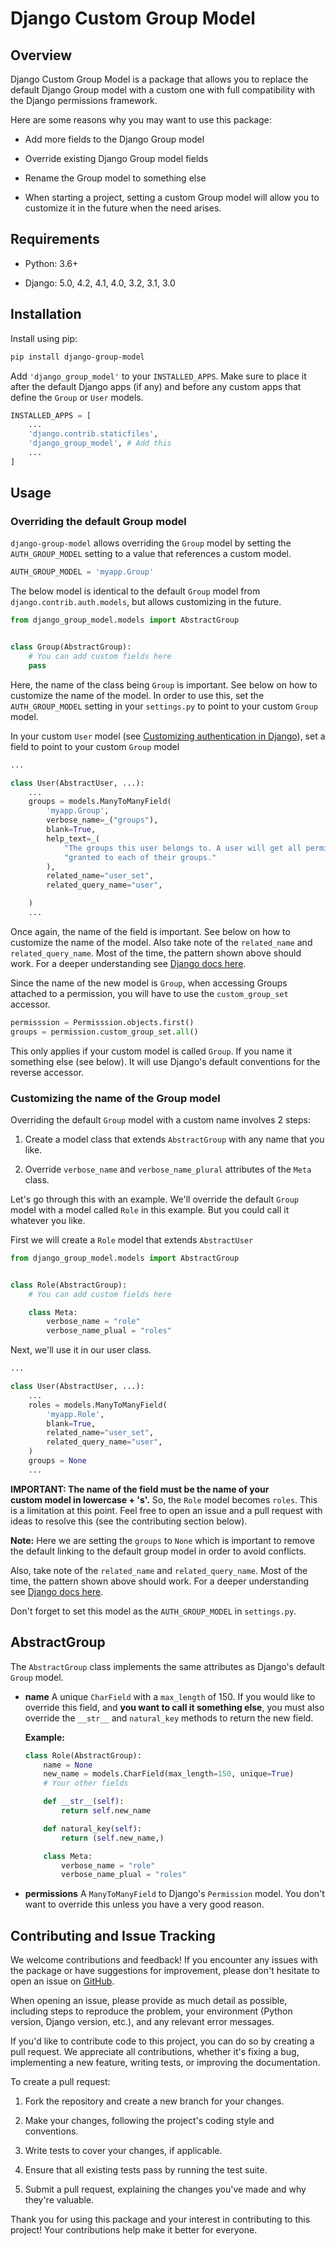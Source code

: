 # Django Custom Group Model

## Overview

Django Custom Group Model is a package that allows you to replace the default Django Group model with a custom one with full compatibility with the Django permissions framework.

Here are some reasons why you may want to use this package:

- Add more fields to the Django Group model

- Override existing Django Group model fields

- Rename the Group model to something else

- When starting a project, setting a custom Group model will allow you to customize it in the future when the need arises.

## Requirements

- Python: 3.6+

- Django: 5.0, 4.2, 4.1, 4.0, 3.2, 3.1, 3.0

## Installation

Install using pip:

```bash
pip install django-group-model
```

Add `'django_group_model'` to your `INSTALLED_APPS`. Make sure to place it after the default Django apps (if any) and before any custom apps that define the `Group` or `User` models.

```python
INSTALLED_APPS = [
    ...
    'django.contrib.staticfiles',
    'django_group_model', # Add this
    ...
]
```

## Usage

### Overriding the default Group model

`django-group-model` allows overriding the `Group` model by setting the `AUTH_GROUP_MODEL` setting to a value that references a custom model.

```python
AUTH_GROUP_MODEL = 'myapp.Group'
```

The below model is identical to the default `Group` model from `django.contrib.auth.models`, but allows customizing in the future.

```python
from django_group_model.models import AbstractGroup


class Group(AbstractGroup):
    # You can add custom fields here
    pass
```

Here, the name of the class being `Group` is important. See below on how to customize the name of the model. In order to use this, set the `AUTH_GROUP_MODEL` setting in your `settings.py` to point to your custom `Group` model.

In your custom `User` model (see [Customizing authentication in Django](https://docs.djangoproject.com/en/5.0/topics/auth/customizing/#substituting-a-custom-user-model)), set a field to point to your custom `Group` model

```python
...

class User(AbstractUser, ...):
    ...
    groups = models.ManyToManyField(
        'myapp.Group',
        verbose_name=_("groups"),
        blank=True,
        help_text=_(
            "The groups this user belongs to. A user will get all permissions "
            "granted to each of their groups."
        ),
        related_name="user_set",
        related_query_name="user",

    )
    ...
```

Once again, the name of the field is important. See below on how to customize the name of the model. Also take note of the `related_name` and `related_query_name`. Most of the time, the pattern shown above should work. For a deeper understanding see [Django docs here](https://docs.djangoproject.com/en/5.0/ref/models/fields/#django.db.models.ForeignKey.related_name).

Since the name of the new model is `Group`, when accessing Groups attached to a permission, you will have to use the `custom_group_set` accessor.

```python
permisssion = Permisssion.objects.first()
groups = permission.custom_group_set.all()
```

This only applies if your custom model is called `Group`. If you name it something else (see below). It will use Django's default conventions for the reverse accessor.

### Customizing the name of the Group model

Overriding the default `Group` model with a custom name involves 2 steps:

1. Create a model class that extends `AbstractGroup` with any name that you like.

2. Override `verbose_name` and `verbose_name_plural` attributes of the `Meta` class. 

Let's go through this with an example. We'll override the default `Group` model with a model called `Role` in this example. But you could call it whatever you like.

First we will create a `Role` model that extends `AbstractUser`

```python
from django_group_model.models import AbstractGroup


class Role(AbstractGroup):
    # You can add custom fields here

    class Meta:
        verbose_name = "role"
        verbose_name_plual = "roles"
```

Next, we'll use it in our user class.

```python
...

class User(AbstractUser, ...):
    ...
    roles = models.ManyToManyField(
        'myapp.Role',
        blank=True,
        related_name="user_set",
        related_query_name="user",
    )
    groups = None
    ...
```

**IMPORTANT: The name of the field must be the name of your <nobr>custom model in lowercase + 's'.</nobr>** So, the `Role` model becomes `roles`. This is a limitation at this point. Feel free to open an issue and a pull request with ideas to resolve this (see the contributing section below).

**Note:** Here we are setting the `groups` to `None` which is important to remove the default linking to the default group model in order to avoid conflicts.

Also, take note of the `related_name` and `related_query_name`. Most of the time, the pattern shown above should work. For a deeper understanding see [Django docs here](https://docs.djangoproject.com/en/5.0/ref/models/fields/#django.db.models.ForeignKey.related_name).

Don't forget to set this model as the `AUTH_GROUP_MODEL` in `settings.py`.

## AbstractGroup

The `AbstractGroup` class implements the same attributes as Django's default `Group` model.

- **name**
  A unique `CharField` with a `max_length` of 150.
  If you would like to override this field, and **you want to call it something else**, you must also override the `__str__` and `natural_key` methods to return the new field.
  
  **Example:**
  
  ```python
  class Role(AbstractGroup):
      name = None
      new_name = models.CharField(max_length=150, unique=True)
      # Your other fields
  
      def __str__(self):
          return self.new_name
  
      def natural_key(self):
          return (self.new_name,)
  
      class Meta:
          verbose_name = "role"
          verbose_name_plual = "roles"
  ```

- **permissions**
  A `ManyToManyField` to Django's `Permission` model.
  You don't want to override this unless you have a very good reason.

## Contributing and Issue Tracking

We welcome contributions and feedback! If you encounter any issues with the package or have suggestions for improvement, please don't hesitate to open an issue on [GitHub](https://github.com/ankitchhatbar/django-group-model).

When opening an issue, please provide as much detail as possible, including steps to reproduce the problem, your environment (Python version, Django version, etc.), and any relevant error messages.

If you'd like to contribute code to this project, you can do so by creating a pull request. We appreciate all contributions, whether it's fixing a bug, implementing a new feature, writing tests, or improving the documentation.

To create a pull request:

1. Fork the repository and create a new branch for your changes.

2. Make your changes, following the project's coding style and conventions.

3. Write tests to cover your changes, if applicable.

4. Ensure that all existing tests pass by running the test suite.

5. Submit a pull request, explaining the changes you've made and why they're valuable.

Thank you for using this package and your interest in contributing to this project! Your contributions help make it better for everyone.
